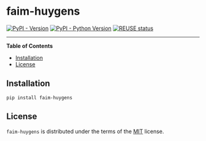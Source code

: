 <!--
SPDX-FileCopyrightText: 2023 Friedrich Miescher Institute for Biomedical Research (FMI), Basel (Switzerland)

SPDX-License-Identifier: MIT
-->

# faim-huygens

[![PyPI - Version](https://img.shields.io/pypi/v/faim-huygens.svg)](https://pypi.org/project/faim-huygens)
[![PyPI - Python Version](https://img.shields.io/pypi/pyversions/faim-huygens.svg)](https://pypi.org/project/faim-huygens)
[![REUSE status](https://api.reuse.software/badge/github.com/fmi-faim/faim-huygens)](https://api.reuse.software/info/github.com/fmi-faim/faim-huygens)

-----

**Table of Contents**

- [Installation](#installation)
- [License](#license)

## Installation

```console
pip install faim-huygens
```

## License

`faim-huygens` is distributed under the terms of the [MIT](https://spdx.org/licenses/MIT.html) license.
